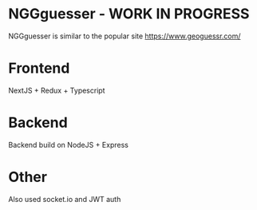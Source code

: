 # NGGguesser - WORK IN PROGRESS

NGGguesser is similar to the popular site https://www.geoguessr.com/
# Frontend
NextJS + Redux + Typescript
# Backend
Backend build on NodeJS + Express
# Other
Also used socket.io and JWT auth
